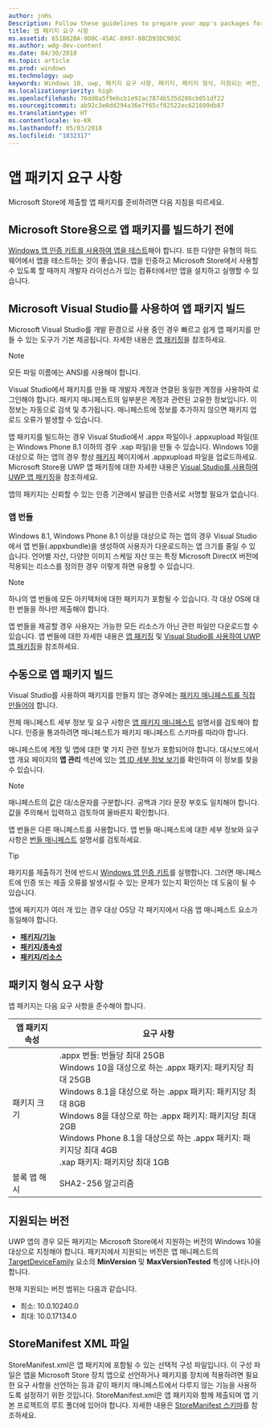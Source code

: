 ```yaml
---
author: jnHs
Description: Follow these guidelines to prepare your app's packages for submission to the Microsoft Store.
title: 앱 패키지 요구 사항
ms.assetid: 651B82BA-9D0C-45AC-8997-88CD93DC903C
ms.author: wdg-dev-content
ms.date: 04/30/2018
ms.topic: article
ms.prod: windows
ms.technology: uwp
keywords: Windows 10, uwp, 패키지 요구 사항, 패키지, 패키지 형식, 지원되는 버전, 제출
ms.localizationpriority: high
ms.openlocfilehash: 76dd0a5f9ebcb1e92ac7874b535d286cb051df22
ms.sourcegitcommit: ab92c3e0dd294a36e7f65cf82522ec621699db87
ms.translationtype: HT
ms.contentlocale: ko-KR
ms.lasthandoff: 05/03/2018
ms.locfileid: "1832317"
---
```

# <a name="app-package-requirements"></a>앱 패키지 요구 사항

Microsoft Store에 제출할 앱 패키지를 준비하려면 다음 지침을 따르세요.

## <a name="before-you-build-your-apps-package-for-the-microsoft-store"></a>Microsoft Store용으로 앱 패키지를 빌드하기 전에

[Windows 앱 인증 키트를 사용하여 앱을 테스트](../debug-test-perf/windows-app-certification-kit.md)해야 합니다. 또한 다양한 유형의 하드웨어에서 앱을 테스트하는 것이 좋습니다. 앱을 인증하고 Microsoft Store에서 사용할 수 있도록 할 때까지 개발자 라이선스가 있는 컴퓨터에서만 앱을 설치하고 실행할 수 있습니다.

## <a name="building-the-app-package-using-microsoft-visual-studio"></a>Microsoft Visual Studio를 사용하여 앱 패키지 빌드

Microsoft Visual Studio를 개발 환경으로 사용 중인 경우 빠르고 쉽게 앱 패키지를 만들 수 있는 도구가 기본 제공됩니다. 자세한 내용은 [앱 패키징](../packaging/index.md)을 참조하세요.

> [!NOTE]
> 모든 파일 이름에는 ANSI를 사용해야 합니다. 

Visual Studio에서 패키지를 만들 때 개발자 계정과 연결된 동일한 계정을 사용하여 로그인해야 합니다. 패키지 매니페스트의 일부분은 계정과 관련된 고유한 정보입니다. 이 정보는 자동으로 검색 및 추가됩니다. 매니페스트에 정보를 추가하지 않으면 패키지 업로드 오류가 발생할 수 있습니다. 

앱 패키지를 빌드하는 경우 Visual Studio에서 .appx 파일이나 .appxupload 파일(또는 Windows Phone 8.1 이하의 경우 .xap 파일)을 만들 수 있습니다. Windows 10을 대상으로 하는 앱의 경우 항상 [패키지](upload-app-packages.md) 페이지에서 .appxupload 파일을 업로드하세요. Microsoft Store용 UWP 앱 패키징에 대한 자세한 내용은 [Visual Studio를 사용하여 UWP 앱 패키징](../packaging/packaging-uwp-apps.md)을 참조하세요.

앱의 패키지는 신뢰할 수 있는 인증 기관에서 발급한 인증서로 서명할 필요가 없습니다.


### <a name="app-bundles"></a>앱 번들

Windows 8.1, Windows Phone 8.1 이상을 대상으로 하는 앱의 경우 Visual Studio에서 앱 번들(.appxbundle)을 생성하여 사용자가 다운로드하는 앱 크기를 줄일 수 있습니다. 언어별 자산, 다양한 이미지 스케일 자산 또는 특정 Microsoft DirectX 버전에 적용되는 리소스를 정의한 경우 이렇게 하면 유용할 수 있습니다.

> [!NOTE]
> 하나의 앱 번들에 모든 아키텍처에 대한 패키지가 포함될 수 있습니다. 각 대상 OS에 대한 번들을 하나만 제출해야 합니다.

앱 번들을 제공할 경우 사용자는 가능한 모든 리소스가 아닌 관련 파일만 다운로드할 수 있습니다. 앱 번들에 대한 자세한 내용은 [앱 패키징](../packaging/index.md) 및 [Visual Studio를 사용하여 UWP 앱 패키징](../packaging/packaging-uwp-apps.md)을 참조하세요.


## <a name="building-the-app-package-manually"></a>수동으로 앱 패키지 빌드

Visual Studio를 사용하여 패키지를 만들지 않는 경우에는 [패키지 매니페스트를 직접 만들어야](https://docs.microsoft.com/uwp/schemas/appxpackage/how-to-create-a-package-manifest-manually) 합니다.

전체 매니페스트 세부 정보 및 요구 사항은 [앱 패키지 매니페스트](https://docs.microsoft.com/uwp/schemas/appxpackage/appx-package-manifest) 설명서를 검토해야 합니다. 인증을 통과하려면 매니페스트가 패키지 매니페스트 스키마를 따라야 합니다.

매니페스트에 계정 및 앱에 대한 몇 가지 관련 정보가 포함되어야 합니다. 대시보드에서 앱 개요 페이지의 **앱 관리** 섹션에 있는 [앱 ID 세부 정보 보기](view-app-identity-details.md)를 확인하여 이 정보를 찾을 수 있습니다.

> [!NOTE]
> 매니페스트의 값은 대/소문자를 구분합니다. 공백과 기타 문장 부호도 일치해야 합니다. 값을 주의해서 입력하고 검토하여 올바른지 확인합니다.


앱 번들은 다른 매니페스트를 사용합니다. 앱 번들 매니페스트에 대한 세부 정보와 요구 사항은 [번들 매니페스트](https://docs.microsoft.com/uwp/schemas/bundlemanifestschema/bundle-manifest) 설명서를 검토하세요.

> [!TIP]
> 패키지를 제출하기 전에 반드시 [Windows 앱 인증 키트](../debug-test-perf/windows-app-certification-kit.md)를 실행합니다. 그러면 매니페스트에 인증 또는 제출 오류를 발생시킬 수 있는 문제가 있는지 확인하는 데 도움이 될 수 있습니다.

앱에 패키지가 여러 개 있는 경우 대상 OS당 각 패키지에서 다음 앱 매니페스트 요소가 동일해야 합니다.

-   [**패키지/기능**](https://docs.microsoft.com/uwp/schemas/appxpackage/appxmanifestschema/element-capabilities)
-   [**패키지/종속성**](https://docs.microsoft.com/uwp/schemas/appxpackage/appxmanifestschema/element-dependencies)
-   [**패키지/리소스**](https://docs.microsoft.com/uwp/schemas/appxpackage/appxmanifestschema/element-resources)


## <a name="package-format-requirements"></a>패키지 형식 요구 사항

앱 패키지는 다음 요구 사항을 준수해야 합니다.

| 앱 패키지 속성 | 요구 사항                                                          |
|----------------------|----------------------------------------------------------------------|
| 패키지 크기         | .appx 번들: 번들당 최대 25GB <br>Windows 10을 대상으로 하는 .appx 패키지: 패키지당 최대 25GB<br>Windows 8.1을 대상으로 하는 .appx 패키지: 패키지당 최대 8GB <br> Windows 8을 대상으로 하는 .appx 패키지: 패키지당 최대 2GB <br> Windows Phone 8.1을 대상으로 하는 .appx 패키지: 패키지당 최대 4GB <br> .xap 패키지: 패키지당 최대 1GB                                                                           |
| 블록 맵 해시     | SHA2-256 알고리즘                                                   |


## <a name="supported-versions"></a>지원되는 버전

UWP 앱의 경우 모든 패키지는 Microsoft Store에서 지원하는 버전의 Windows 10을 대상으로 지정해야 합니다. 패키지에서 지원되는 버전은 앱 매니페스트의 [TargetDeviceFamily](https://docs.microsoft.com/uwp/schemas/appxpackage/uapmanifestschema/element-targetdevicefamily) 요소의 **MinVersion** 및 **MaxVersionTested** 특성에 나타나야 합니다.

현재 지원되는 버전 범위는 다음과 같습니다. 
- 최소: 10.0.10240.0
- 최대: 10.0.17134.0


## <a name="storemanifest-xml-file"></a>StoreManifest XML 파일

StoreManifest.xml은 앱 패키지에 포함될 수 있는 선택적 구성 파일입니다. 이 구성 파일은 앱을 Microsoft Store 장치 앱으로 선언하거나 패키지를 장치에 적용하려면 필요한 요구 사항을 선언하는 등과 같이 패키지 매니페스트에서 다루지 않는 기능을 사용하도록 설정하기 위한 것입니다. StoreManifest.xml은 앱 패키지와 함께 제출되며 앱 기본 프로젝트의 루트 폴더에 있어야 합니다. 자세한 내용은 [StoreManifest 스키마](https://docs.microsoft.com/uwp/schemas/storemanifest/store-manifest-schema-portal)를 참조하세요.

 

 




